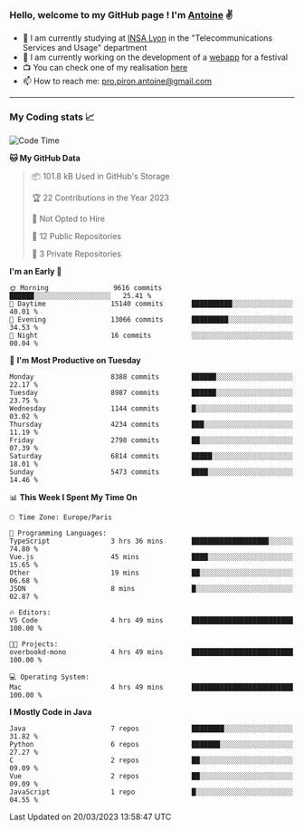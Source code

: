 ### Hello, welcome to my GitHub page ! I'm [Antoine](https://github.com/AntoinePiron) ✌️

- 🌱 I am currently studying at [INSA Lyon](https://www.insa-lyon.fr) in the "Telecommunications Services and Usage" department
- 🔭 I am currently working on the development of a [webapp](https://github.com/24HeuresINSA/Overbookd) for a festival
- 📺 You can check one of my realisation [here](https://astustc.fr)
- 📫 How to reach me: [pro.piron.antoine@gmail.com](mailto:pro.piron.antoine@gmail.com)

---

### My Coding stats 📈
<!--START_SECTION:waka-->
![Code Time](http://img.shields.io/badge/Code%20Time-58%20hrs%2051%20mins-blue)

**🐱 My GitHub Data** 

> 📦 101.8 kB Used in GitHub's Storage 
 > 
> 🏆 22 Contributions in the Year 2023
 > 
> 🚫 Not Opted to Hire
 > 
> 📜 12 Public Repositories 
 > 
> 🔑 3 Private Repositories 
 > 
**I'm an Early 🐤** 

```text
🌞 Morning                9616 commits        ██████░░░░░░░░░░░░░░░░░░░   25.41 % 
🌆 Daytime                15140 commits       ██████████░░░░░░░░░░░░░░░   40.01 % 
🌃 Evening                13066 commits       █████████░░░░░░░░░░░░░░░░   34.53 % 
🌙 Night                  16 commits          ░░░░░░░░░░░░░░░░░░░░░░░░░   00.04 % 
```
📅 **I'm Most Productive on Tuesday** 

```text
Monday                   8388 commits        ██████░░░░░░░░░░░░░░░░░░░   22.17 % 
Tuesday                  8987 commits        ██████░░░░░░░░░░░░░░░░░░░   23.75 % 
Wednesday                1144 commits        █░░░░░░░░░░░░░░░░░░░░░░░░   03.02 % 
Thursday                 4234 commits        ███░░░░░░░░░░░░░░░░░░░░░░   11.19 % 
Friday                   2798 commits        ██░░░░░░░░░░░░░░░░░░░░░░░   07.39 % 
Saturday                 6814 commits        █████░░░░░░░░░░░░░░░░░░░░   18.01 % 
Sunday                   5473 commits        ████░░░░░░░░░░░░░░░░░░░░░   14.46 % 
```


📊 **This Week I Spent My Time On** 

```text
🕑︎ Time Zone: Europe/Paris

💬 Programming Languages: 
TypeScript               3 hrs 36 mins       ███████████████████░░░░░░   74.80 % 
Vue.js                   45 mins             ████░░░░░░░░░░░░░░░░░░░░░   15.65 % 
Other                    19 mins             ██░░░░░░░░░░░░░░░░░░░░░░░   06.68 % 
JSON                     8 mins              █░░░░░░░░░░░░░░░░░░░░░░░░   02.87 % 

🔥 Editors: 
VS Code                  4 hrs 49 mins       █████████████████████████   100.00 % 

🐱‍💻 Projects: 
overbookd-mono           4 hrs 49 mins       █████████████████████████   100.00 % 

💻 Operating System: 
Mac                      4 hrs 49 mins       █████████████████████████   100.00 % 
```

**I Mostly Code in Java** 

```text
Java                     7 repos             ████████░░░░░░░░░░░░░░░░░   31.82 % 
Python                   6 repos             ███████░░░░░░░░░░░░░░░░░░   27.27 % 
C                        2 repos             ██░░░░░░░░░░░░░░░░░░░░░░░   09.09 % 
Vue                      2 repos             ██░░░░░░░░░░░░░░░░░░░░░░░   09.09 % 
JavaScript               1 repo              █░░░░░░░░░░░░░░░░░░░░░░░░   04.55 % 
```




 Last Updated on 20/03/2023 13:58:47 UTC
<!--END_SECTION:waka-->
